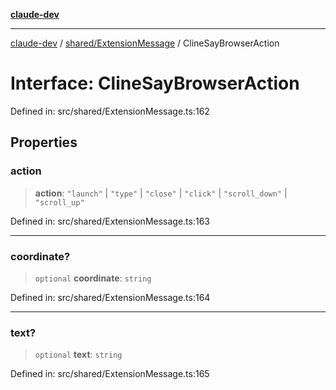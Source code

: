 [**claude-dev**](../../../README.md)

***

[claude-dev](../../../README.md) / [shared/ExtensionMessage](../README.md) / ClineSayBrowserAction

# Interface: ClineSayBrowserAction

Defined in: src/shared/ExtensionMessage.ts:162

## Properties

### action

> **action**: `"launch"` \| `"type"` \| `"close"` \| `"click"` \| `"scroll_down"` \| `"scroll_up"`

Defined in: src/shared/ExtensionMessage.ts:163

***

### coordinate?

> `optional` **coordinate**: `string`

Defined in: src/shared/ExtensionMessage.ts:164

***

### text?

> `optional` **text**: `string`

Defined in: src/shared/ExtensionMessage.ts:165
